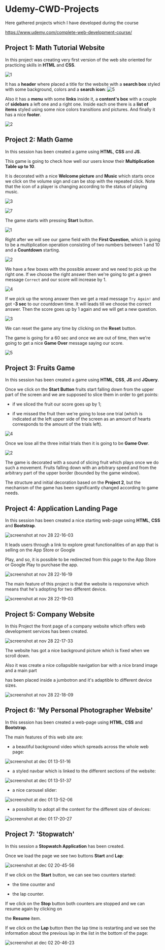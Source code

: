 # Udemy-CWD-Projects
Here gathered projects which I  have developed during the course 

https://www.udemy.com/complete-web-development-course/


## Project 1: Math Tutorial Website

In this project was creating very first version of the web site oriented for practicing skills in **HTML** and **CSS**.

![1](https://user-images.githubusercontent.com/28005338/48584601-77a4fe00-e92a-11e8-8c22-15397fe540fb.png)

It has a **header** where placed a title for the website with a **search box** styled with some background, colors and
a **search icon**:
![5](https://user-images.githubusercontent.com/28005338/48584620-8390c000-e92a-11e8-937f-d703f69ff7f4.png)

Also it has a **menu** with some **links** inside it, a **content's box** with a couple of **sidebars** a left one and a right one. Inside each one there is a **list of items** styled using some nice colors transitions and pictures. And finally it has a nice **footer**.

![2](https://user-images.githubusercontent.com/28005338/48584609-7e337580-e92a-11e8-9e1c-6850b571c419.png)



## Project 2: Math Game


In this session has been created a game using **HTML**,  **CSS** and  **JS**.

This game is going to check how well our users know their **Multiplication Table up to 10**.

It is decorated with a nice **Welcome picture** and **Music** which starts once we click on the volume sign and can be stop with the repeated click. Note that the icon of a player is changing according to the status of playing music.

![3](https://user-images.githubusercontent.com/28005338/48587134-59db9700-e932-11e8-9b18-5bebafea32ff.png)


![7](https://user-images.githubusercontent.com/28005338/48587137-5cd68780-e932-11e8-93d9-7b598e3db6d8.png)

The game starts with pressing **Start** button. 

![1](https://user-images.githubusercontent.com/28005338/48586431-37e11500-e930-11e8-9492-7b36bb133352.png)

Right after we will see our game field with the **First Question**, which is going to be a multiplication operation consisting of two numbers between 1 and 10 and a **Countdown** starting. 

![2](https://user-images.githubusercontent.com/28005338/48586459-4e876c00-e930-11e8-92d7-e12951c962ff.png)

We have a few boxes with the possible answer and we need to pick up the right one. If we choose the right answer then we're going to get a green message ``Correct`` and  our score will increase by 1. 

![4](https://user-images.githubusercontent.com/28005338/48586485-62cb6900-e930-11e8-8c89-cf228e92e676.png)

If we pick up the wrong answer then we get a read message ``Try Again!`` and got **-3 sec** to our countdown time. It will leads till we choose the correct answer. Then the score goes up by 1 again and we will get a new question.

![3](https://user-images.githubusercontent.com/28005338/48586836-5693db80-e931-11e8-8e3f-24fb506bf03a.png)

We can reset the game any time by clicking on the **Reset** button.

The game is going for a 60 sec and once we are out of time, then we're going to get a nice **Game Over** message saying our score.

![5](https://user-images.githubusercontent.com/28005338/48586521-7bd41a00-e930-11e8-91d5-1fc943819a9a.png)




## Project 3: Fruits Game


In this session has been created a game using **HTML**,  **CSS**,  **JS** and **JQuery**.


Once we click on the **Start Button** fruits start falling down from the upper part of the screen and we are
supposed to slice them in order to get points:

- if we sliced the fruit our score goes up by 1;

- if we missed the fruit then we're going to lose one trial (which is indicated at the left upper side of the screen as an amount of hearts corresponds to the amount of the trials left). 

![4](https://user-images.githubusercontent.com/28005338/49036385-e51d1e00-f1b7-11e8-8cfb-3fa0637b84ed.png)

Once we lose all the three initial trials then it is going to be **Game Over**.

![2](https://user-images.githubusercontent.com/28005338/49036436-0716a080-f1b8-11e8-897c-2213daa9a927.png)

The game is decorated with a sound of slicing fruit which plays once we do such a movement. Fruits falling down with an arbitrary speed and from the arbitrary part of the upper border (bounded by the game window).


The structure and initial decoration based on the **Project 2**, but the mechanism of the game has been significantly changed according to game needs.


## Project 4: Application Landing Page 

In this session has been created a nice starting web-page using **HTML**,  **CSS** and **Bootstrap**.

![screenshot at nov 28 22-16-03](https://user-images.githubusercontent.com/28005338/49183743-ee47ef80-f35d-11e8-8f9b-0d23d7f849b1.png)

It leads users through a link to explore great functionalities of an app that is selling on the App Store or Google

Play, and so, it is possible to be redirected from this page to the App Store or Google Play to purchase the app.

![screenshot at nov 28 22-16-19](https://user-images.githubusercontent.com/28005338/49183652-b771d980-f35d-11e8-9190-a98beea5a23c.png)

The main feature of this project is that the website is responsive which means that he's  adopting for two different device. 

![screenshot at nov 28 22-19-03](https://user-images.githubusercontent.com/28005338/49183658-bc368d80-f35d-11e8-95fd-df4ed8cf2220.png)

## Project 5: Company Website


In this Project the front page of a company website which offers web development services has been created.

![screenshot at nov 28 22-17-33](https://user-images.githubusercontent.com/28005338/49183820-28b18c80-f35e-11e8-8a18-fa1f9f4dab3b.png)

The website has got a nice background picture which is fixed when we scroll down.

Also it was create a nice collapsible navigation bar with a nice brand image and a main part

has been placed inside a jumbotron and it's adaptible to different device sizes.

![screenshot at nov 28 22-18-09](https://user-images.githubusercontent.com/28005338/49184208-12580080-f35f-11e8-9d1a-df06f29ab087.png)


## Project 6: 'My Personal Photographer Website'

In this session has been created a web-page using **HTML**,  **CSS** and **Bootstrap**.

The main features of this web site are:

- a beautiful background video which spreads across the whole web page:

![screenshot at dec 01 13-51-16](https://user-images.githubusercontent.com/28005338/49330326-2da85300-f58d-11e8-8b94-32ad5f123852.png)

- a styled navbar which is linked to the different sections of the website:

![screenshot at dec 01 13-51-37](https://user-images.githubusercontent.com/28005338/49330327-2ed98000-f58d-11e8-8781-ed97928cdbc6.png)

- a nice carousel slider:

![screenshot at dec 01 13-52-06](https://user-images.githubusercontent.com/28005338/49330329-30a34380-f58d-11e8-8d92-2beac8766d9f.png)

- a possibility to adopt all the content for the different size of devices:

![screenshot at dec 01 17-20-27](https://user-images.githubusercontent.com/28005338/49330347-7eb84700-f58d-11e8-8572-6e292babd5d4.png)





## Project 7: 'Stopwatch'
 
In this session a **Stopwatch Application** has been created.

Once we load the page we see two buttons **Start** and **Lap**:

![screenshot at dec 02 20-45-56](https://user-images.githubusercontent.com/28005338/49344386-991a1f80-f676-11e8-8e4e-0f0d9244aca1.png)

If we click on the **Start** button, we can see two counters started:

- the time counter and 

- the lap counter.

If we click on the **Stop** button both counters are stopped and we can resume again by clicking on

the **Resume** item.

If we click on the **Lap** button then the lap time is restarting and 
we see the information about the previous lap in the list in the bottom of the page:

![screenshot at dec 02 20-46-23](https://user-images.githubusercontent.com/28005338/49344387-9b7c7980-f676-11e8-97f1-ba975dabe057.png)




